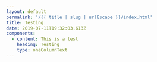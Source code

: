 ```yaml
---
layout: default
permalink: '/{{ title | slug | urlEscape }}/index.html'
title: Testing
date: 2019-07-11T19:32:03.613Z
components:
  - content: This is a test
    heading: Testing
    type: oneColumnText
---
```



